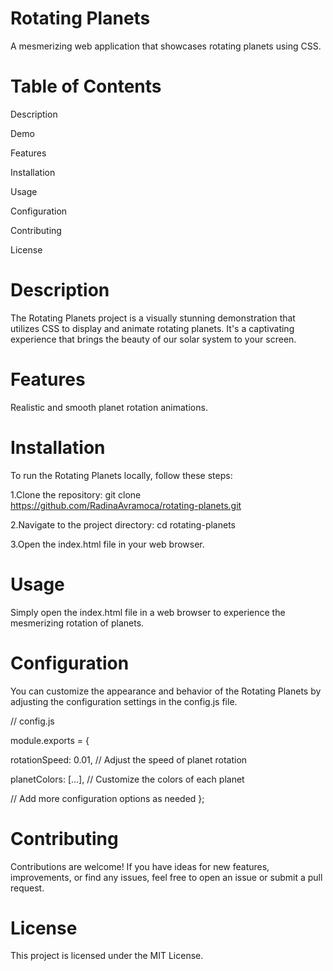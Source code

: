 # Rotating Planets

A mesmerizing web application that showcases rotating planets using CSS.

# Table of Contents
Description

Demo

Features

Installation

Usage

Configuration

Contributing

License

# Description
The Rotating Planets project is a visually stunning demonstration that utilizes CSS to display and animate rotating planets. It's a captivating experience that brings the beauty of our solar system to your screen.

# Features
Realistic and smooth planet rotation animations.

# Installation
To run the Rotating Planets locally, follow these steps:

1.Clone the repository: git clone https://github.com/RadinaAvramoca/rotating-planets.git

2.Navigate to the project directory:
cd rotating-planets

3.Open the index.html file in your web browser.

# Usage
Simply open the index.html file in a web browser to experience the mesmerizing rotation of planets.

# Configuration
You can customize the appearance and behavior of the Rotating Planets by adjusting the configuration settings in the config.js file.

// config.js

module.exports = {

  rotationSpeed: 0.01, // Adjust the speed of planet rotation
  
  planetColors: [...], // Customize the colors of each planet
  
  // Add more configuration options as needed
};

# Contributing

Contributions are welcome! If you have ideas for new features, improvements, or find any issues, feel free to open an issue or submit a pull request.

# License
This project is licensed under the MIT License.



